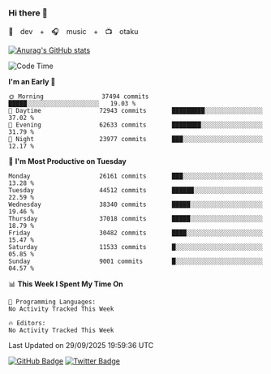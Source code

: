 ### Hi there 👋

🚀　dev　+　🎧　music　+　📺　otaku


[![Anurag's GitHub stats](https://github-readme-stats.vercel.app/api?username=koheitasaka&count_private=true&show_icons=true&theme=monokai)](https://github.com/koheitasaka/github-readme-stats)

<!--START_SECTION:waka-->
![Code Time](http://img.shields.io/badge/Code%20Time-1%2C161%20hrs%2023%20mins-blue)

**I'm an Early 🐤** 

```text
🌞 Morning                37494 commits       █████░░░░░░░░░░░░░░░░░░░░   19.03 % 
🌆 Daytime                72943 commits       █████████░░░░░░░░░░░░░░░░   37.02 % 
🌃 Evening                62633 commits       ████████░░░░░░░░░░░░░░░░░   31.79 % 
🌙 Night                  23977 commits       ███░░░░░░░░░░░░░░░░░░░░░░   12.17 % 
```
📅 **I'm Most Productive on Tuesday** 

```text
Monday                   26161 commits       ███░░░░░░░░░░░░░░░░░░░░░░   13.28 % 
Tuesday                  44512 commits       ██████░░░░░░░░░░░░░░░░░░░   22.59 % 
Wednesday                38340 commits       █████░░░░░░░░░░░░░░░░░░░░   19.46 % 
Thursday                 37018 commits       █████░░░░░░░░░░░░░░░░░░░░   18.79 % 
Friday                   30482 commits       ████░░░░░░░░░░░░░░░░░░░░░   15.47 % 
Saturday                 11533 commits       █░░░░░░░░░░░░░░░░░░░░░░░░   05.85 % 
Sunday                   9001 commits        █░░░░░░░░░░░░░░░░░░░░░░░░   04.57 % 
```


📊 **This Week I Spent My Time On** 

```text
💬 Programming Languages: 
No Activity Tracked This Week

🔥 Editors: 
No Activity Tracked This Week
```


 Last Updated on 29/09/2025 19:59:36 UTC
<!--END_SECTION:waka-->

[![GitHub Badge](https://img.shields.io/badge/GitHub-100000?style=for-the-badge&logo=github&logoColor=white)](https://github.com/koheitasaka)
[![Twitter Badge](https://img.shields.io/badge/Twitter-1DA1F2?style=for-the-badge&logo=twitter&logoColor=white)](https://twitter.com/sleep_asleep_)
